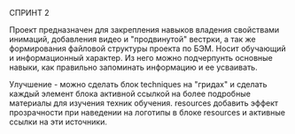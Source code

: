 СПРИНТ 2 

Проект предназначен для закрепления навыков владения свойствами инимаций, добавления видео и "продвинутой" вестрки, а так же формирования файловой структуры проекта по БЭМ. Носит обучающий и  информационный характер. Из него можно подчерпунть основные навыки, как правильно запоминать информацию и ее усваивать.

Улучшение - можно сделать блок techniques на "гридах" и сделать каждый элемент блока активной ссылкой на более подробные материалы для изучения техник обучения.
resources добавить эффект прозрачности при наведении на логотипы в блоке resources и активные ссылки на эти источники.